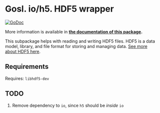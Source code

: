 # Gosl. io/h5. HDF5 wrapper

[![GoDoc](https://pkg.go.dev/github.com/cpmech/gosl/io/h5?status.svg)](https://pkg.go.dev/github.com/cpmech/gosl/io/h5) 

More information is available in **[the documentation of this package](https://pkg.go.dev/github.com/cpmech/gosl/io/h5).**

This subpackage helps with reading and writing HDF5 files. HDF5 is a data model, library, and file
format for storing and managing data. [See more about HDF5 here](https://portal.hdfgroup.org/display/HDF5/HDF5).

## Requirements

Requires: `libhdf5-dev`

## TODO

1. Remove dependency to `io`, since `h5` should be _inside_ `io`

